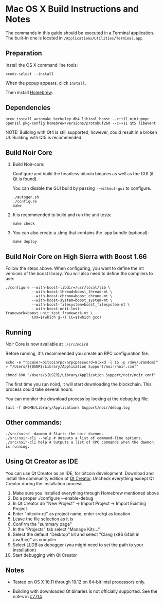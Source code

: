 Mac OS X Build Instructions and Notes
====================================
The commands in this guide should be executed in a Terminal application.
The built-in one is located in `/Applications/Utilities/Terminal.app`.

Preparation
-----------
Install the OS X command line tools:

`xcode-select --install`

When the popup appears, click `Install`.

Then install [Homebrew](http://brew.sh).

Dependencies
----------------------

    brew install automake berkeley-db4 libtool boost --c++11 miniupnpc openssl pkg-config homebrew/versions/protobuf260 --c++11 qt5 libevent

NOTE: Building with Qt4 is still supported, however, could result in a broken UI. Building with Qt5 is recommended.

Build Noir Core
------------------------
1.  Build Noir-core:

    Configure and build the headless bitcoin binaries as well as the GUI (if Qt is found).

    You can disable the GUI build by passing `--without-gui` to configure.
        
        ./autogen.sh
        ./configure
        make

2.  It is recommended to build and run the unit tests:

        make check

3.  You can also create a .dmg that contains the .app bundle (optional):

        make deploy

Build Noir Core on High Sierra with Boost 1.66
----------------------------------------------
Follow the steps above. When configuring, you want to define the mt versions of the boost library.
You will also need to define the compilers to use:

    ./configure --with-boost-libdir=/usr/local/lib \
                --with-boost-thread=boost_thread-mt \
                --with-boost-chrono=boost_chrono-mt \
                --with-boost-system=boost_system-mt \
                --with-boost-filesystem=boost_filesystem-mt \
                --with-boost-unit-test-framework=boost_unit_test_framework-mt \
                CXX=$(which g++) CC=$(which gcc)

Running
-------

Noir Core is now available at `./src/noird`

Before running, it's recommended you create an RPC configuration file.

    echo -e "rpcuser=bitcoinrpc\nrpcpassword=$(xxd -l 16 -p /dev/urandom)" > "/Users/${USER}/Library/Application Support/noir/noir.conf"

    chmod 600 "/Users/${USER}/Library/Application Support/noir/noir.conf"

The first time you run noird, it will start downloading the blockchain. This process could take several hours.

You can monitor the download process by looking at the debug.log file:

    tail -f $HOME/Library/Application\ Support/noir/debug.log

Other commands:
-------

    ./src/noird -daemon # Starts the noir daemon.
    ./src/noir-cli --help # Outputs a list of command-line options.
    ./src/noir-cli help # Outputs a list of RPC commands when the daemon is running.

Using Qt Creator as IDE
------------------------
You can use Qt Creator as an IDE, for bitcoin development.
Download and install the community edition of [Qt Creator](https://www.qt.io/download/).
Uncheck everything except Qt Creator during the installation process.

1. Make sure you installed everything through Homebrew mentioned above
2. Do a proper ./configure --enable-debug
3. In Qt Creator do "New Project" -> Import Project -> Import Existing Project
4. Enter "bitcoin-qt" as project name, enter src/qt as location
5. Leave the file selection as it is
6. Confirm the "summary page"
7. In the "Projects" tab select "Manage Kits..."
8. Select the default "Desktop" kit and select "Clang (x86 64bit in /usr/bin)" as compiler
9. Select LLDB as debugger (you might need to set the path to your installation)
10. Start debugging with Qt Creator

Notes
-----

* Tested on OS X 10.11 through 10.12 on 64-bit Intel processors only.

* Building with downloaded Qt binaries is not officially supported. See the notes in [#7714](https://github.com/bitcoin/bitcoin/issues/7714)
